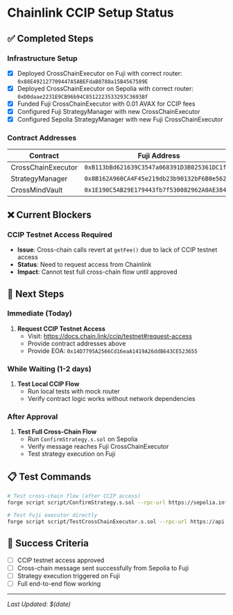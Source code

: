 # Chainlink CCIP Setup Status

## ✅ Completed Steps

### Infrastructure Setup

- [x] Deployed CrossChainExecutor on Fuji with correct router: `0x88E492127709447A5ABEFdaB8788a15B4567589E`
- [x] Deployed CrossChainExecutor on Sepolia with correct router: `0xD0daae2231E9CB96b94C8512223533293C3693Bf`
- [x] Funded Fuji CrossChainExecutor with 0.01 AVAX for CCIP fees
- [x] Configured Fuji StrategyManager with new CrossChainExecutor
- [x] Configured Sepolia StrategyManager with new Fuji CrossChainExecutor

### Contract Addresses

| Contract           | Fuji Address                                 | Sepolia Address                              |
| ------------------ | -------------------------------------------- | -------------------------------------------- |
| CrossChainExecutor | `0xB113bBd621639C3547a068391D3B025361DC1f23` | `0xD63dcF5091d3776D01d727b92d195cF54c10F0d2` |
| StrategyManager    | `0x8B162A960CA4F45e219db23b90132bF6B0e56271` | `0x224AF5c393f5456E57555951e8A8f32fD27F21C2` |
| CrossMindVault     | `0x1E190C5AB29E179443fb7f530082962A0AE38403` | `0x0b030C4fD5a31016D753102a6E939019E9119bb2` |

## ❌ Current Blockers

### CCIP Testnet Access Required

- **Issue**: Cross-chain calls revert at `getFee()` due to lack of CCIP testnet access
- **Status**: Need to request access from Chainlink
- **Impact**: Cannot test full cross-chain flow until approved

## 🔄 Next Steps

### Immediate (Today)

1. **Request CCIP Testnet Access**
   - Visit: https://docs.chain.link/ccip/testnet#request-access
   - Provide contract addresses above
   - Provide EOA: `0x14D7795A2566Cd16eaA1419A26ddB643CE523655`

### While Waiting (1-2 days)

1. **Test Local CCIP Flow**
   - Run local tests with mock router
   - Verify contract logic works without network dependencies

### After Approval

1. **Test Full Cross-Chain Flow**
   - Run `ConfirmStrategy.s.sol` on Sepolia
   - Verify message reaches Fuji CrossChainExecutor
   - Test strategy execution on Fuji

## 📋 Test Commands

```bash
# Test cross-chain flow (after CCIP access)
forge script script/ConfirmStrategy.s.sol --rpc-url https://sepolia.infura.io/v3/YOUR_KEY --broadcast --private-key YOUR_PRIVATE_KEY

# Test Fuji executor directly
forge script script/TestCrossChainExecutor.s.sol --rpc-url https://api.avax-test.network/ext/bc/C/rpc --broadcast --private-key YOUR_PRIVATE_KEY
```

## 🎯 Success Criteria

- [ ] CCIP testnet access approved
- [ ] Cross-chain message sent successfully from Sepolia to Fuji
- [ ] Strategy execution triggered on Fuji
- [ ] Full end-to-end flow working

---

_Last Updated: $(date)_
